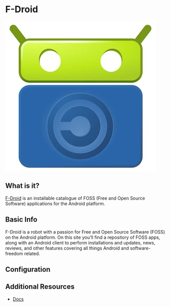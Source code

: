 # F-Droid
![pic1](froid2.jpg)
## What is it?

[F-Droid](https://f-droid.org/en/) is an installable catalogue of FOSS (Free and Open Source Software) applications for the Android platform.

## Basic Info

F-Droid is a robot with a passion for Free and Open Source Software (FOSS) on the Android platform. On this site you’ll find a repository of FOSS apps, along with an Android client to perform installations and updates, news, reviews, and other features covering all things Android and software-freedom related.



## Configuration



## Additional Resources

* [Docs](https://f-droid.org/en/docs/)